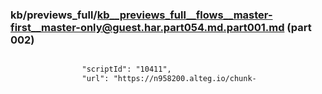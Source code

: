 ### kb/previews_full/kb__previews_full__flows__master-first__master-only@guest.har.part054.md.part001.md (part 002)

```md

                "scriptId": "10411",
                "url": "https://n958200.alteg.io/chunk-
```

```
